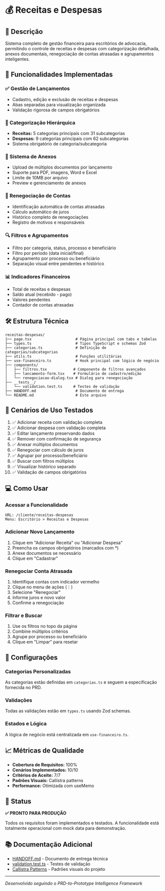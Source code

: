 # 💰 Receitas e Despesas

## 📝 Descrição
Sistema completo de gestão financeira para escritórios de advocacia, permitindo o controle de receitas e despesas com categorização detalhada, anexos documentais, renegociação de contas atrasadas e agrupamentos inteligentes.

## 🚀 Funcionalidades Implementadas

### ✅ Gestão de Lançamentos
- Cadastro, edição e exclusão de receitas e despesas
- Abas separadas para visualização organizada
- Validação rigorosa de campos obrigatórios

### 📂 Categorização Hierárquica
- **Receitas:** 5 categorias principais com 31 subcategorias
- **Despesas:** 9 categorias principais com 62 subcategorias
- Sistema obrigatório de categoria/subcategoria

### 📎 Sistema de Anexos
- Upload de múltiplos documentos por lançamento
- Suporte para PDF, imagens, Word e Excel
- Limite de 10MB por arquivo
- Preview e gerenciamento de anexos

### 🤝 Renegociação de Contas
- Identificação automática de contas atrasadas
- Cálculo automático de juros
- Histórico completo de renegociações
- Registro de motivos e responsáveis

### 🔍 Filtros e Agrupamentos
- Filtro por categoria, status, processo e beneficiário
- Filtro por período (data inicial/final)
- Agrupamento por processo ou beneficiário
- Separação visual entre pendentes e histórico

### 📊 Indicadores Financeiros
- Total de receitas e despesas
- Saldo atual (recebido - pago)
- Valores pendentes
- Contador de contas atrasadas

## 🛠️ Estrutura Técnica

```
receitas-despesas/
├── page.tsx                    # Página principal com tabs e tabelas
├── types.ts                    # Tipos TypeScript e schemas Zod
├── categorias.ts               # Definição de categorias/subcategorias
├── utils.ts                    # Funções utilitárias
├── use-financeiro.ts           # Hook principal com lógica de negócio
├── components/
│   ├── filtros.tsx            # Componente de filtros avançados
│   ├── lancamento-form.tsx    # Formulário de cadastro/edição
│   └── renegociacao-dialog.tsx # Dialog para renegociação
├── __tests__/
│   └── validation.test.ts     # Testes de validação
├── HANDOFF.md                  # Documento de entrega
└── README.md                   # Este arquivo
```

## 🎯 Cenários de Uso Testados

1. ✅ Adicionar receita com validação completa
2. ✅ Adicionar despesa com validação completa
3. ✅ Editar lançamento preservando dados
4. ✅ Remover com confirmação de segurança
5. ✅ Anexar múltiplos documentos
6. ✅ Renegociar com cálculo de juros
7. ✅ Agrupar por processo/beneficiário
8. ✅ Buscar com filtros múltiplos
9. ✅ Visualizar histórico separado
10. ✅ Validação de campos obrigatórios

## 💻 Como Usar

### Acessar a Funcionalidade
```
URL: /cliente/receitas-despesas
Menu: Escritório > Receitas e Despesas
```

### Adicionar Novo Lançamento
1. Clique em "Adicionar Receita" ou "Adicionar Despesa"
2. Preencha os campos obrigatórios (marcados com *)
3. Anexe documentos se necessário
4. Clique em "Cadastrar"

### Renegociar Conta Atrasada
1. Identifique contas com indicador vermelho
2. Clique no menu de ações (⋮)
3. Selecione "Renegociar"
4. Informe juros e novo valor
5. Confirme a renegociação

### Filtrar e Buscar
1. Use os filtros no topo da página
2. Combine múltiplos critérios
3. Agrupe por processo ou beneficiário
4. Clique em "Limpar" para resetar

## 🔧 Configurações

### Categorias Personalizadas
As categorias estão definidas em `categorias.ts` e seguem a especificação fornecida no PRD.

### Validações
Todas as validações estão em `types.ts` usando Zod schemas.

### Estados e Lógica
A lógica de negócio está centralizada em `use-financeiro.ts`.

## 📈 Métricas de Qualidade

- **Cobertura de Requisitos:** 100%
- **Cenários Implementados:** 10/10
- **Critérios de Aceite:** 7/7
- **Padrões Visuais:** Callistra patterns
- **Performance:** Otimizada com useMemo

## 🚦 Status

**✅ PRONTO PARA PRODUÇÃO**

Todos os requisitos foram implementados e testados. A funcionalidade está totalmente operacional com mock data para demonstração.

## 📚 Documentação Adicional

- [HANDOFF.md](./HANDOFF.md) - Documento de entrega técnica
- [validation.test.ts](./__tests__/validation.test.ts) - Testes de validação
- [Callistra Patterns](../../../callistra-patterns.md) - Padrões visuais do projeto

---

*Desenvolvido seguindo o PRD-to-Prototype Intelligence Framework*